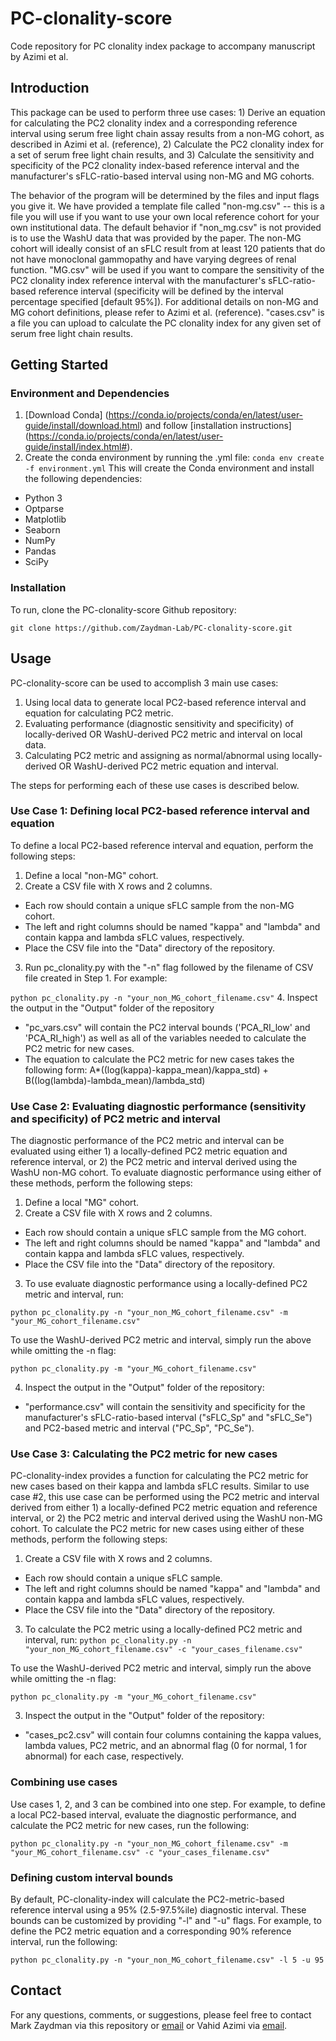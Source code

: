 # PC-clonality-score
Code repository for PC clonality index package to accompany manuscript by Azimi et al.

## Introduction

This package can be used to perform three use cases: 1) Derive an equation for calculating the PC2 clonality index and a corresponding reference interval using serum free light chain assay results from a non-MG cohort, as described in Azimi et al. (reference), 2) Calculate the PC2 clonality index for a set of serum free light chain results, and 3) Calculate the sensitivity and specificity of the PC2 clonality index-based reference interval and the manufacturer's sFLC-ratio-based interval using non-MG and MG cohorts. 

The behavior of the program will be determined by the files and input flags you give it. We have provided a template file called "non-mg.csv" -- this is a file you will use if you want to use your own local reference cohort for your own institutional data. The default behavior if "non_mg.csv" is not provided is to use the WashU data that was provided by the paper. The non-MG cohort will ideally consist of an sFLC result from at least 120 patients that do not have monoclonal gammopathy and have varying degrees of renal function. "MG.csv" will be used if you want to compare the sensitivity of the PC2 clonality index reference interval with the manufacturer's sFLC-ratio-based reference interval (specificity will be defined by the interval percentage specified [default 95%]). For additional details on non-MG and MG cohort definitions, please refer to Azimi et al. (reference). "cases.csv" is a file you can upload to calculate the PC clonality index for any given set of serum free light chain results. 

## Getting Started
### Environment and Dependencies
1. [Download Conda] (https://conda.io/projects/conda/en/latest/user-guide/install/download.html) and follow [installation instructions] (https://conda.io/projects/conda/en/latest/user-guide/install/index.html#).
2. Create the conda environment by running the .yml file:
```conda env create -f environment.yml```
This will create the Conda environment and install the following dependencies:
- Python 3
- Optparse
- Matplotlib
- Seaborn
- NumPy
- Pandas
- SciPy

### Installation
To run, clone the PC-clonality-score Github repository:

```git clone https://github.com/Zaydman-Lab/PC-clonality-score.git```

## Usage
PC-clonality-score can be used to accomplish 3 main use cases:
1. Using local data to generate local PC2-based reference interval and equation for calculating PC2 metric.
2. Evaluating performance (diagnostic sensitivity and specificity) of locally-derived OR WashU-derived PC2 metric and interval on local data.
3. Calculating PC2 metric and assigning as normal/abnormal using locally-derived OR WashU-derived PC2 metric equation and interval.

The steps for performing each of these use cases is described below.

### Use Case 1: Defining local PC2-based reference interval and equation
To define a local PC2-based reference interval and equation, perform the following steps:
1. Define a local "non-MG" cohort.
2. Create a CSV file with X rows and 2 columns.
- Each row should contain a unique sFLC sample from the non-MG cohort. 
- The left and right columns should be named "kappa" and "lambda" and contain kappa and lambda sFLC values, respectively. 
- Place the CSV file into the "Data" directory of the repository. 
3. Run pc_clonality.py with the "-n" flag followed by the filename of CSV file created in Step 1. For example:

```python pc_clonality.py -n "your_non_MG_cohort_filename.csv"```
4. Inspect the output in the "Output" folder of the repository
- "pc_vars.csv" will contain the PC2 interval bounds ('PCA_RI_low' and 'PCA_RI_high') as well as all of the variables needed to calculate the PC2 metric for new cases. 
- The equation to calculate the PC2 metric for new cases takes the following form: A*((log(kappa)-kappa_mean)/kappa_std) + B((log(lambda)-lambda_mean)/lambda_std)

### Use Case 2: Evaluating diagnostic performance (sensitivity and specificity) of PC2 metric and interval
The diagnostic performance of the PC2 metric and interval can be evaluated using either 1) a locally-defined PC2 metric equation and reference interval, or 2) the PC2 metric and interval derived using the WashU non-MG cohort. To evaluate diagnostic performance using either of these methods, perform the following steps:
1. Define a local "MG" cohort.
2. Create a CSV file with X rows and 2 columns.
- Each row should contain a unique sFLC sample from the MG cohort. 
- The left and right columns should be named "kappa" and "lambda" and contain kappa and lambda sFLC values, respectively. 
- Place the CSV file into the "Data" directory of the repository. 
3. To use evaluate diagnostic performance using a locally-defined PC2 metric and interval, run:

```python pc_clonality.py -n "your_non_MG_cohort_filename.csv" -m "your_MG_cohort_filename.csv"```

To use the WashU-derived PC2 metric and interval, simply run the above while omitting the -n flag:

```python pc_clonality.py -m "your_MG_cohort_filename.csv"```

4. Inspect the output in the "Output" folder of the repository:
- "performance.csv" will contain the sensitivity and specificity for the manufacturer's sFLC-ratio-based interval ("sFLC_Sp" and "sFLC_Se") and PC2-based metric and interval ("PC_Sp", "PC_Se"). 

### Use Case 3: Calculating the PC2 metric for new cases
PC-clonality-index provides a function for calculating the PC2 metric for new cases based on their kappa and lambda sFLC results. Similar to use case #2, this use case can be performed using the PC2 metric and interval derived from either 1) a locally-defined PC2 metric equation and reference interval, or 2) the PC2 metric and interval derived using the WashU non-MG cohort. To calculate the PC2 metric for new cases using either of  these methods, perform the following steps:
1. Create a CSV file with X rows and 2 columns.
- Each row should contain a unique sFLC sample. 
- The left and right columns should be named "kappa" and "lambda" and contain kappa and lambda sFLC values, respectively. 
- Place the CSV file into the "Data" directory of the repository. 
3. To calculate the PC2 metric using a locally-defined PC2 metric and interval, run:
```python pc_clonality.py -n "your_non_MG_cohort_filename.csv" -c "your_cases_filename.csv"```

To use the WashU-derived PC2 metric and interval, simply run the above while omitting the -n flag:

```python pc_clonality.py -m "your_MG_cohort_filename.csv"```

3. Inspect the output in the "Output" folder of the repository:
- "cases_pc2.csv" will contain four columns containing the kappa values, lambda values, PC2 metric, and an abnormal flag (0 for normal, 1 for abnormal) for each case, respectively. 

### Combining use cases
Use cases 1, 2, and 3 can be combined into one step. For example, to define a local PC2-based interval, evaluate the diagnostic performance, and calculate the PC2 metric for new cases, run the following:

```python pc_clonality.py -n "your_non_MG_cohort_filename.csv" -m "your_MG_cohort_filename.csv" -c "your_cases_filename.csv"```

### Defining custom interval bounds
By default, PC-clonality-index will calculate the PC2-metric-based reference interval using a 95% (2.5-97.5%ile) diagnostic interval. These bounds can be customized by providing "-l" and "-u" flags. For example, to define the PC2 metric equation and a corresponding 90% reference interval, run the following:

```python pc_clonality.py -n "your_non_MG_cohort_filename.csv" -l 5 -u 95```

## Contact
For any questions, comments, or suggestions, please feel free to contact Mark Zaydman via this repository or [email](mailto:zaydmanm@wustl.edu) or Vahid Azimi via [email](mailto:a.vahid@wustl.edu).
